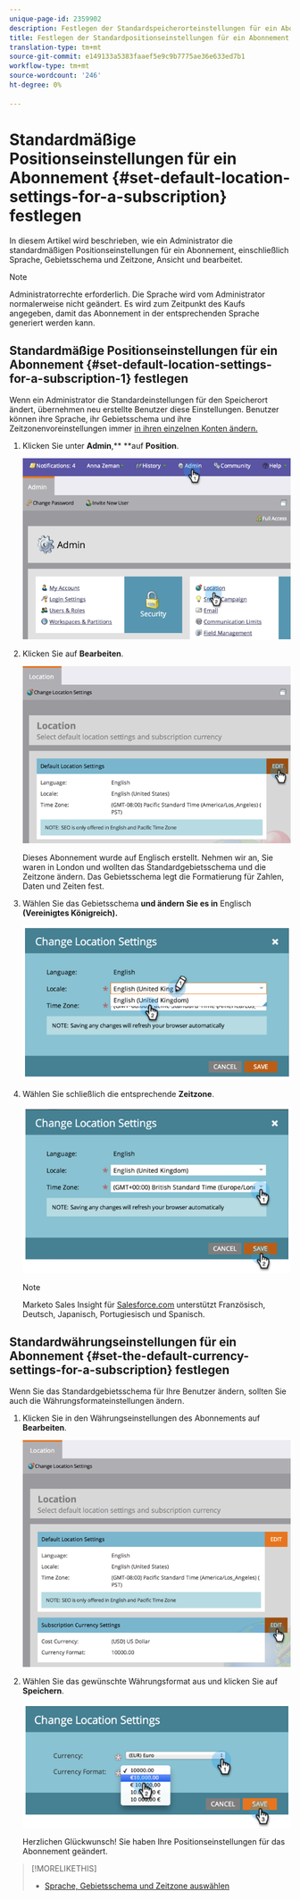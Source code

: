 ```yaml
---
unique-page-id: 2359902
description: Festlegen der Standardspeicherorteinstellungen für ein Abonnement - Marketing Docs - Produktdokumentation
title: Festlegen der Standardpositionseinstellungen für ein Abonnement
translation-type: tm+mt
source-git-commit: e149133a5383faaef5e9c9b7775ae36e633ed7b1
workflow-type: tm+mt
source-wordcount: '246'
ht-degree: 0%

---
```



# Standardmäßige Positionseinstellungen für ein Abonnement {#set-default-location-settings-for-a-subscription} festlegen

In diesem Artikel wird beschrieben, wie ein Administrator die standardmäßigen Positionseinstellungen für ein Abonnement, einschließlich Sprache, Gebietsschema und Zeitzone, Ansicht und bearbeitet.

>[!NOTE]
>
>Administratorrechte erforderlich. Die Sprache wird vom Administrator normalerweise nicht geändert. Es wird zum Zeitpunkt des Kaufs angegeben, damit das Abonnement in der entsprechenden Sprache generiert werden kann.

## Standardmäßige Positionseinstellungen für ein Abonnement {#set-default-location-settings-for-a-subscription-1} festlegen

Wenn ein Administrator die Standardeinstellungen für den Speicherort ändert, übernehmen neu erstellte Benutzer diese Einstellungen. Benutzer können ihre Sprache, ihr Gebietsschema und ihre Zeitzonenvoreinstellungen immer [in ihren einzelnen Konten ändern.](select-your-language-locale-and-time-zone.md)

1. Klicken Sie unter **Admin**,** **auf **Position**.

   ![](assets/image2014-11-7-11-3a39-3a17.png)

1. Klicken Sie auf **Bearbeiten**.

   ![](assets/image2014-11-7-11-3a40-3a39.png)

   Dieses Abonnement wurde auf Englisch erstellt. Nehmen wir an, Sie waren in London und wollten das Standardgebietsschema und die Zeitzone ändern. Das Gebietsschema legt die Formatierung für Zahlen, Daten und Zeiten fest.

1. Wählen Sie das Gebietsschema **und ändern Sie es in** Englisch **(Vereinigtes Königreich).**

   ![](assets/image2014-11-7-11-3a51-3a26.png)

1. Wählen Sie schließlich die entsprechende **Zeitzone**.

   ![](assets/image2014-11-7-14-3a42-3a34.png)

   >[!NOTE]
   >
   >Marketo Sales Insight für [Salesforce.com](http://salesforce.com/) unterstützt Französisch, Deutsch, Japanisch, Portugiesisch und Spanisch.

## Standardwährungseinstellungen für ein Abonnement {#set-the-default-currency-settings-for-a-subscription} festlegen

Wenn Sie das Standardgebietsschema für Ihre Benutzer ändern, sollten Sie auch die Währungsformateinstellungen ändern.

1. Klicken Sie in den Währungseinstellungen des Abonnements auf **Bearbeiten**.

   ![](assets/image2014-11-7-15-3a50-3a33.png)

1. Wählen Sie das gewünschte Währungsformat aus und klicken Sie auf **Speichern**.

   ![](assets/image2014-11-7-15-3a58-3a21.png)

   Herzlichen Glückwunsch! Sie haben Ihre Positionseinstellungen für das Abonnement geändert.

>[!MORELIKETHIS]
>
>* [Sprache, Gebietsschema und Zeitzone auswählen](select-your-language-locale-and-time-zone.md)

>



